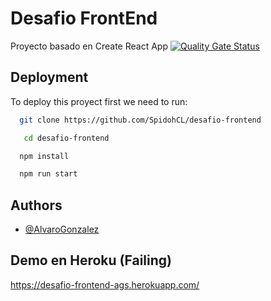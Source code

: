 
# Desafio FrontEnd



Proyecto basado en Create React App  [![Quality Gate Status](https://sonarcloud.io/api/project_badges/measure?project=SpidohCL_desafio-frontend&metric=alert_status)](https://sonarcloud.io/summary/new_code?id=SpidohCL_desafio-frontend)
## Deployment

To deploy this proyect first we need to run:
```bash
  git clone https://github.com/SpidohCL/desafio-frontend
```
```bash
   cd desafio-frontend
```
```bash
  npm install
```
```bash
  npm run start
```


## Authors

- [@AlvaroGonzalez](https://github.com/SpidohCL)


## Demo en Heroku (Failing)

https://desafio-frontend-ags.herokuapp.com/
